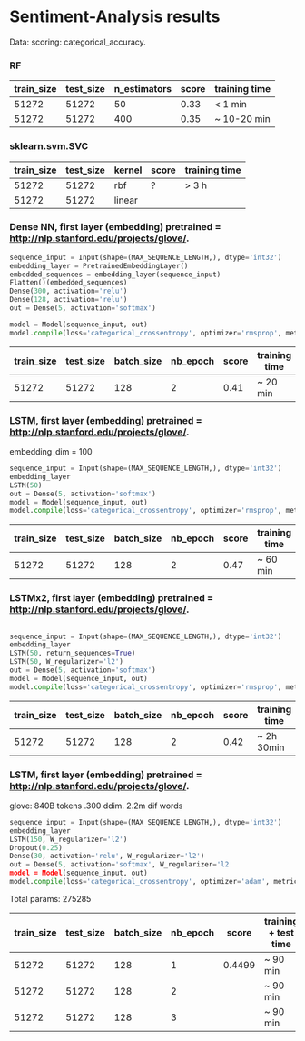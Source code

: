 # Sentiment-Analysis results
Data: scoring: categorical_accuracy.
### RF


train_size | test_size | n_estimators |score | training time
------------ | ------------- | ---------- | ------------- | ----------
51272 | 51272 | 50 | 0.33 | < 1 min
51272 | 51272 | 400 | 0.35 | ~ 10-20 min

### sklearn.svm.SVC


train_size | test_size | kernel |score | training time
------------ | ------------- | ---------- | ------------- | ----------
51272 | 51272 | rbf | ? | > 3 h
51272 | 51272 | linear |  | 


### Dense NN, first layer (embedding) pretrained = http://nlp.stanford.edu/projects/glove/.
```python
sequence_input = Input(shape=(MAX_SEQUENCE_LENGTH,), dtype='int32')
embedding_layer = PretrainedEmbeddingLayer()
embedded_sequences = embedding_layer(sequence_input)
Flatten()(embedded_sequences)
Dense(300, activation='relu')
Dense(128, activation='relu')
out = Dense(5, activation='softmax')

model = Model(sequence_input, out)
model.compile(loss='categorical_crossentropy', optimizer='rmsprop', metrics=['acc'])
```

train_size | test_size | batch_size |nb_epoch |score | training time
------------ | ------------- | ----------| ---------- | ------------- | ----------
51272 | 51272 | 128 | 2 | 0.41 | ~ 20 min

### LSTM, first layer (embedding) pretrained = http://nlp.stanford.edu/projects/glove/. 

embedding_dim = 100


```python
sequence_input = Input(shape=(MAX_SEQUENCE_LENGTH,), dtype='int32')
embedding_layer
LSTM(50)
out = Dense(5, activation='softmax')
model = Model(sequence_input, out)
model.compile(loss='categorical_crossentropy', optimizer='rmsprop', metrics=['acc'])
```

train_size | test_size | batch_size |nb_epoch |score | training time
------------ | ------------- | ----------| ---------- | ------------- | ----------
51272 | 51272 | 128 | 2 | 0.47 | ~ 60 min


### LSTMx2, first layer (embedding) pretrained = http://nlp.stanford.edu/projects/glove/.
```python

sequence_input = Input(shape=(MAX_SEQUENCE_LENGTH,), dtype='int32')
embedding_layer
LSTM(50, return_sequences=True)
LSTM(50, W_regularizer='l2')
out = Dense(5, activation='softmax')
model = Model(sequence_input, out)
model.compile(loss='categorical_crossentropy', optimizer='rmsprop', metrics=['acc'])
```

train_size | test_size | batch_size |nb_epoch |score | training time
------------ | ------------- | ----------| ---------- | ------------- | ----------
51272 | 51272 | 128 | 2 | 0.42 | ~  2h 30min

### LSTM, first layer (embedding) pretrained = http://nlp.stanford.edu/projects/glove/. 
glove: 840B tokens .300 ddim. 2.2m dif words

```python
sequence_input = Input(shape=(MAX_SEQUENCE_LENGTH,), dtype='int32')
embedding_layer
LSTM(150, W_regularizer='l2')
Dropout(0.25)
Dense(30, activation='relu', W_regularizer='l2')
out = Dense(5, activation='softmax', W_regularizer='l2
model = Model(sequence_input, out)
model.compile(loss='categorical_crossentropy', optimizer='adam', metrics=['acc'])
```
Total params: 275285


train_size | test_size | batch_size | nb_epoch |score | training + test time
------------ | ------------- | ----------| ---------- | ------------- | ----------
51272 | 51272 | 128 | 1 | 0.4499 | ~ 90 min
51272 | 51272 | 128 | 2 |  | ~ 90 min
51272 | 51272 | 128 | 3 |  | ~ 90 min
